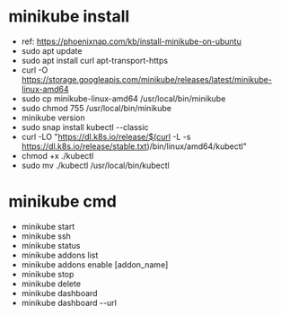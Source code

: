 # minikube install
- ref: https://phoenixnap.com/kb/install-minikube-on-ubuntu
- sudo apt update
- sudo apt install curl apt-transport-https
- curl -O https://storage.googleapis.com/minikube/releases/latest/minikube-linux-amd64
- sudo cp minikube-linux-amd64 /usr/local/bin/minikube
- sudo chmod 755 /usr/local/bin/minikube
- minikube version
- sudo snap install kubectl --classic
- curl -LO "https://dl.k8s.io/release/$(curl -L -s https://dl.k8s.io/release/stable.txt)/bin/linux/amd64/kubectl"
- chmod +x ./kubectl
- sudo mv ./kubectl /usr/local/bin/kubectl

# minikube cmd
- minikube start
- minikube ssh
- minikube status
- minikube addons list
- minikube addons enable [addon_name]
- minikube stop
- minikube delete
- minikube dashboard
- minikube dashboard --url
